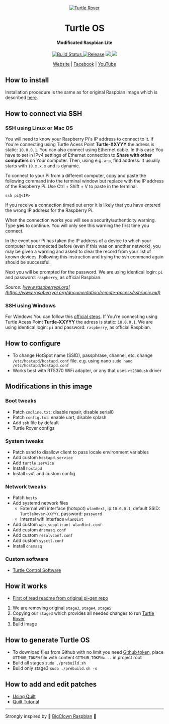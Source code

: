 <p align="center">
  <a href="http://turtlerover.com" alt="Turtle Rover"><img src="https://avatars3.githubusercontent.com/u/36553642?s=84&v=4" alt="Turtle Rover" /></a>
</p>
<h1 align="center">Turtle OS</h1>
<h4 align="center">Modificated Raspbian Lite</h4>

<p align="center">
  <a href="https://travis-ci.org/TurtleRover/turtleos">
    <img src="https://travis-ci.org/TurtleRover/turtleos.svg?branch=master" alt="Build Status">
  </a>
  <a href="https://github.com/TurtleRover/turtleos/releases">
    <img src="https://img.shields.io/github/release/TurtleRover/turtleos.svg" alt="Release"></a>
  <a href="https://github.com/TurtleRover/turtleos/blob/master/LICENSE">
      <img src="https://img.shields.io/github/license/TurtleRover/turtleos.svg">
  </a>
  <a href="https://twitter.com/TurtleRover">
    <img src="https://img.shields.io/twitter/follow/TurtleRover.svg?style=social&label=Follow">
  </a>
</p>
<p align="center">
  <a href="http://turtlerover.com" alt="Website">Website</a> |
  <a href="https://www.facebook.com/TurtleRover/" alt="Facebook">Facebook</a> |
  <a href="https://www.youtube.com/channel/UCxukvEct3wP0S5FACa3uelA" alt="YouTube">YouTube</a>
</p>

## How to install
Installation procedure is the same as for original Raspbian image which is described [here](https://www.raspberrypi.org/documentation/installation/installing-images/).

## How to connect via SSH
### SSH using Linux or Mac OS
You will need to know your Raspberry Pi's IP address to connect to it. If You're connecting using Turtle Acess Point **Turtle-XXYYY** the adress is static: `10.0.0.1`. You can also connect using Ethernet cable. In this case You have to set in IPv4 settings of Ethernet connection to **Share with other computers** on Your computer. Then, using e.g. `arp`, find address. It usually starts with `10.x.x.x` and is dynamic.

To connect to your Pi from a different computer, copy and paste the following command into the terminal window but replace <IP> with the IP address of the Raspberry Pi. Use Ctrl + Shift + V to paste in the terminal.

`ssh pi@<IP>`

If you receive a connection timed out error it is likely that you have entered the wrong IP address for the Raspberry Pi.

When the connection works you will see a security/authenticity warning. Type **yes** to continue. You will only see this warning the first time you connect.

In the event your Pi has taken the IP address of a device to which your computer has connected before (even if this was on another network), you may be given a warning and asked to clear the record from your list of known devices. Following this instruction and trying the ssh command again should be successful.

Next you will be prompted for the password. We are using identical login: `pi` and password: `raspberry`, as official Raspbian.

_Source: [www.raspberrypi.org](https://www.raspberrypi.org/documentation/remote-access/ssh/unix.md)_

### SSH using Windows
For Windows You can follow this [official steps](https://www.raspberrypi.org/documentation/remote-access/ssh/windows.md).
If You're connecting using Turtle Acess Point **Turtle-XXYYY** the adress is static: `10.0.0.1`.
We are using identical login: `pi` and password: `raspberry`, as official Raspbian.

## How to configure
 * To change HotSpot name (SSID), passphrase, channel, etc. change `/etc/hostapd/hostapd.conf` file. e.g. using nano `sudo nano /etc/hostapd/hostapd.conf`
 * Works best with RT5370 WiFi adapter, or any that uses `rt2800usb` driver

## Modifications in this image
### Boot tweaks
 * Patch `cmdline.txt`: disable repair, disable serial0
 * Patch `config.txt`: enable uart, disable splash
 * Add `ssh` file by default
 * Turtle Rover configs
### System tweaks
 * Patch sshd to disallow client to pass locale environment variables
 * Add custom `hostapd.service`
 * Add `turtle.service`
 * Install `hostapd`
 * Install `uv4l` and custom config
### Network tweaks
 * Patch `hosts`
 * Add systemd network files
    * External wifi interface (hotspot) `wlan0ext`, ip:`10.0.0.1`, default SSID: `TurtleRover-XXYYY`, password: `password`
    * Internal wifi interface `wlan0int`
 * Add custom `wpa_supplicant-wlan0int.conf`
 * Add custom `dnsmasq.conf`
 * Add custom `resolvconf.conf`
 * Add custom `sysctl.conf`
 * Install `dnsmasq`

### Custom software
 * [Turtle Control Software](https://github.com/TurtleRover/tcs)

## How it works
 * [First of read readme from original pi-gen repo](https://github.com/RPi-Distro/pi-gen)
 1. We are removing original `stage3`, `stage4`, `stage5`
 2. Copying our `stage3` which provides all needed changes to run [Turtle Rover](http://turtlerover.com)
 3. Build image

## How to generate Turtle OS
 * To download files from Github with no limit you need [Github token](https://help.github.com/articles/creating-a-personal-access-token-for-the-command-line/), place `GITHUB_TOKEN` file with content `GITHUB_TOKEN=...` in project root
 * Build all stages `sudo ./prebuild.sh`
 * Build only stage3 `sudo ./prebuild.sh -s`

## How to add and edit patches
 * [Using Quilt](https://wiki.debian.org/UsingQuilt)
 * [Quilt Tutorial](http://www.shakthimaan.com/downloads/glv/quilt-tutorial/quilt-doc.pdf)


---
Strongly inspired by 🤡 [BigClown Raspbian](https://github.com/bigclownlabs/bc-raspbian) 🤡
